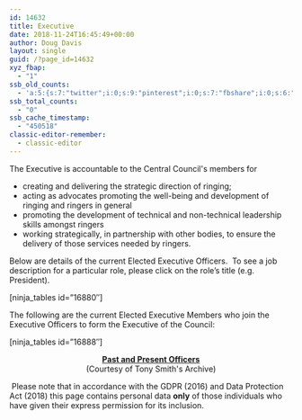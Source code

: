 ```yaml
---
id: 14632
title: Executive
date: 2018-11-24T16:45:49+00:00
author: Doug Davis
layout: single
guid: /?page_id=14632
xyz_fbap:
  - "1"
ssb_old_counts:
  - 'a:5:{s:7:"twitter";i:0;s:9:"pinterest";i:0;s:7:"fbshare";i:0;s:6:"reddit";i:0;s:6:"tumblr";N;}'
ssb_total_counts:
  - "0"
ssb_cache_timestamp:
  - "450518"
classic-editor-remember:
  - classic-editor
---
```

The Executive is accountable to the Central Council&apos;s members for

  * creating and delivering the strategic direction of ringing;
  * acting as advocates promoting the well-being and development of ringing and ringers in general
  * promoting the development of technical and non-technical leadership skills amongst ringers
  * working strategically, in partnership with other bodies, to ensure the delivery of those services needed by ringers.

Below are details of the current Elected Executive Officers.  To see a job description for a particular role, please click on the role’s title (e.g. President).

[ninja_tables id=&#8221;16880&#8243;]

The following are the current Elected Executive Members who join the Executive Officers to form the Executive of the Council:

[ninja_tables id=&#8221;16888&#8243;]

<p style="text-align: center;">
  <strong><a href="http://www.methods.org.uk/archive/ccoffcrs.htm" target="_blank" rel="noopener noreferrer">Past and Present Officers</a><br /></strong>(Courtesy of Tony Smith&apos;s Archive)
</p>

 Please note that in accordance with the GDPR (2016) and Data Protection Act (2018) this page contains personal data **only** of those individuals who have given their express permission for its inclusion.

